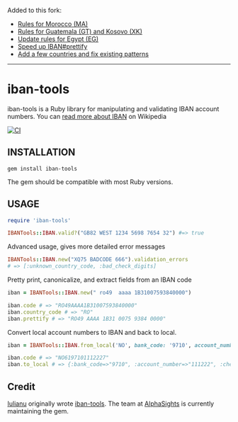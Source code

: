 Added to this fork:

- [Rules for Morocco (MA)](https://github.com/alphasights/iban-tools/pull/39)
- [Rules for Guatemala (GT) and Kosovo (XK)](https://github.com/alphasights/iban-tools/pull/18)
- [Update rules for Egypt (EG)](https://github.com/alphasights/iban-tools/pull/37)
- [Speed up IBAN#prettify](https://github.com/alphasights/iban-tools/pull/38)
- [Add a few countries and fix existing patterns](https://github.com/iulianu/iban-tools/pull/30)

---

# iban-tools

iban-tools is a Ruby library for manipulating and validating IBAN account numbers. You can [read more about IBAN](http://en.wikipedia.org/wiki/International_Bank_Account_Number) on Wikipedia

[![CI](https://github.com/alphasights/iban-tools/actions/workflows/ci.yml/badge.svg)](https://github.com/alphasights/iban-tools/actions/workflows/ci.yml)

## INSTALLATION

    gem install iban-tools

The gem should be compatible with most Ruby versions.

## USAGE

```rb
require 'iban-tools'

IBANTools::IBAN.valid?("GB82 WEST 1234 5698 7654 32") #=> true
```

Advanced usage, gives more detailed error messages

```rb
IBANTools::IBAN.new("XQ75 BADCODE 666").validation_errors
# => [:unknown_country_code, :bad_check_digits]
```

Pretty print, canonicalize, and extract fields from an IBAN code

```rb
iban = IBANTools::IBAN.new(" ro49  aaaa 1B31007593840000")

iban.code # => "RO49AAAA1B31007593840000"
iban.country_code # => "RO"
iban.prettify # => "RO49 AAAA 1B31 0075 9384 0000"
```

Convert local account numbers to IBAN and back to local.

```rb
iban = IBANTools::IBAN.from_local('NO', bank_code: '9710', account_number: '1112222', check_digit: '7')

iban.code # => "NO6197101112227"
iban.to_local # => {:bank_code=>"9710", :account_number=>"111222", :check_digit=>"7"}
```

## Credit

[Iulianu](http://github.com/iulianu) originally wrote [iban-tools](http://github.com/iulianu/iban-tools). The team at [AlphaSights](https://engineering.alphasights.com) is currently maintaining the gem.
